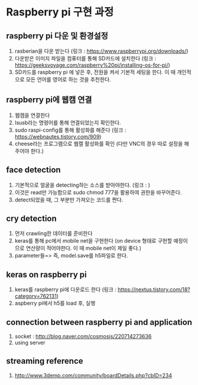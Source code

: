 # Raspberry pi 구현 과정

## raspberry pi 다운 및 환경설정
1. rasberian을 다운 받는다 (링크 : https://www.raspberrypi.org/downloads/)
2. 다운받은 이미지 파일을 컴퓨터를 통해 SD카드에 설치한다 (링크 : https://geeksvoyage.com/raspberry%20pi/installing-os-for-pi/)
3. SD카드를 raspberry pi 에 넣은 후, 전원을 켜서 기본적 세팅을 한다. 이 때 개인적으로 모든 언어를 영어로 하는 것을 추천한다.

## raspberry pi에 웹캠 연결
1. 웹캠을 연결한다
2. lsusb라는 명령어를 통해 연결되었는지 확인한다.
3. sudo raspi-config를 통해 활성화를 해준다 (링크 : https://webnautes.tistory.com/909)
4. cheese라는 프로그램으로 웹캘 활성화를 확인
(다만 VNC의 경우 따로 설정을 해주어야 한다.)

## face detection
1. 기본적으로 얼굴을 detecting하는 소스를 받아야한다. (링크 : )
2. 이것은 read만 가능함으로 sudo chmod 777을 활용하여 권한을 바꾸어준다.
3. detect되었을 때, 그 부분만 가져오는 코드를 짠다.

## cry detection
1. 먼저 crawling한 데이터를 준비한다
2. keras를 통해 pc에서 mobile net을 구현한다 (on device 형태로 구현할 예정이므로 연산량이 적어야한다. 이 때 mobile net이 제일 좋다.)
3. parameter들=> 즉, model.save를 h5파일로 한다.

## keras on raspberry pi
1. keras를 raspberry pi에 다운로드 한다 (링크 : https://nextus.tistory.com/18?category=762131)
2. aspberry pi에서 h5를 load 후, 실행

## connection between raspberry pi and application
1. socket : http://blog.naver.com/cosmosjs/220714273636
2. using server

## streaming reference
1. http://www.3demp.com/community/boardDetails.php?cbID=234

